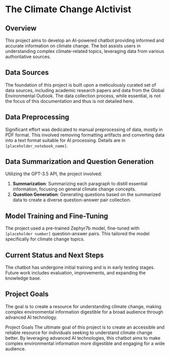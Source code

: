 # The Climate Change AIctivist

## Overview
This project aims to develop an AI-powered chatbot providing informed and accurate information on climate change. The bot assists users in understanding complex climate-related topics, leveraging data from various authoritative sources.

## Data Sources
The foundation of this project is built upon a meticulously curated set of data sources, including academic research papers and data from the Global Environmental Outlook. The data collection process, while essential, is not the focus of this documentation and thus is not detailed here.

## Data Preprocessing
Significant effort was dedicated to manual preprocessing of data, mostly in PDF format. This involved removing formatting artifacts and converting data into a text format suitable for AI processing. Details are in `[placeholder_notebook_name]`.

## Data Summarization and Question Generation
Utilizing the GPT-3.5 API, the project involved:
1. **Summarization**: Summarizing each paragraph to distill essential information, focusing on general climate change concepts.
2. **Question Generation**: Generating questions based on the summarized data to create a diverse question-answer pair collection.

## Model Training and Fine-Tuning
The project used a pre-trained Zephyr7b model, fine-tuned with `[placeholder number]` question-answer pairs. This tailored the model specifically for climate change topics.

## Current Status and Next Steps
The chatbot has undergone initial training and is in early testing stages. Future work includes evaluation, improvements, and expanding the knowledge base.

## Project Goals
The goal is to create a resource for understanding climate change, making complex environmental information digestible for a broad audience through advanced AI technology.


Project Goals
The ultimate goal of this project is to create an accessible and reliable resource for individuals seeking to understand climate change better. By leveraging advanced AI technologies, this chatbot aims to make complex environmental information more digestible and engaging for a wide audience.
